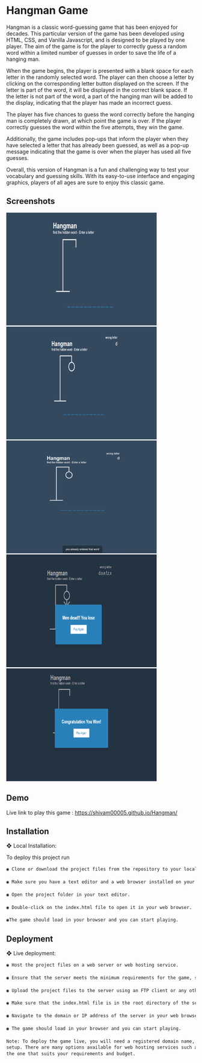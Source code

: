
# Hangman Game

Hangman is a classic word-guessing game that has been enjoyed for decades. This particular version of the game has been developed using HTML, CSS, and Vanilla Javascript, and is designed to be played by one player. The aim of the game is for the player to correctly guess a random word within a limited number of guesses in order to save the life of a hanging man.

When the game begins, the player is presented with a blank space for each letter in the randomly selected word. The player can then choose a letter by clicking on the corresponding letter button displayed on the screen. If the letter is part of the word, it will be displayed in the correct blank space. If the letter is not part of the word, a part of the hanging man will be added to the display, indicating that the player has made an incorrect guess.

The player has five chances to guess the word correctly before the hanging man is completely drawn, at which point the game is over. If the player correctly guesses the word within the five attempts, they win the game.

Additionally, the game includes pop-ups that inform the player when they have selected a letter that has already been guessed, as well as a pop-up message indicating that the game is over when the player has used all five guesses.

Overall, this version of Hangman is a fun and challenging way to test your vocabulary and guessing skills. With its easy-to-use interface and engaging graphics, players of all ages are sure to enjoy this classic game.

## Screenshots
<div class="image-grid">
<img src="https://raw.githubusercontent.com/shivam00005/Hangman/master/screenshots/intro.png" alt="intro" width="400" height="300">

<img src="https://raw.githubusercontent.com/shivam00005/Hangman/master/screenshots/wrong-letter.png" alt="wrong enter letter" width="400" height="300">

<img src="https://raw.githubusercontent.com/shivam00005/Hangman/master/screenshots/message-popup.png" alt="popup-message" width="400" height="300">

<img src="https://raw.githubusercontent.com/shivam00005/Hangman/master/screenshots/game-lost.png" alt="game lost" width="400" height="300">

<img src="https://raw.githubusercontent.com/shivam00005/Hangman/master/screenshots/win-game.png" alt="game win" width="400" height="300">
</div>



## Demo

Live link to play this game : https://shivam00005.github.io/Hangman/

## Installation

❖ Local Installation:

To deploy this project run

```bash
◉ Clone or download the project files from the repository to your local computer.

◉ Make sure you have a text editor and a web browser installed on your computer.

◉ Open the project folder in your text editor.

◉ Double-click on the index.html file to open it in your web browser.

◉The game should load in your browser and you can start playing.

```
    
## Deployment

❖ Live deployment:

```bash
◉ Host the project files on a web server or web hosting service.

◉ Ensure that the server meets the minimum requirements for the game, such as supporting HTML, CSS, and JavaScript.

◉ Upload the project files to the server using an FTP client or any other file transfer protocol.

◉ Make sure that the index.html file is in the root directory of the server.

◉ Navigate to the domain or IP address of the server in your web browser.

◉ The game should load in your browser and you can start playing.

Note: To deploy the game live, you will need a registered domain name, DNS settings configured properly and web hosting account
setup. There are many options available for web hosting services such as shared hosting, VPS hosting or cloud hosting etc. Choose
the one that suits your requirements and budget.

```
